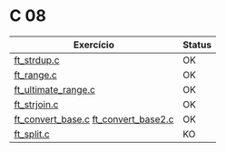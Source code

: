 # C 08

| Exercício                                                                       | Status |
| ------------------------------------------------------------------------------- | ------ |
| [ft_strdup.c](ft_strdup.c)                                                      | OK     |
| [ft_range.c](ft_range.c)                                                        | OK     |
| [ft_ultimate_range.c](ft_ultimate_range.c)                                      | OK     |
| [ft_strjoin.c](ft_strjoin.c)                                                    | OK     |
| [ft_convert_base.c](ft_convert_base.c) [ft_convert_base2.c](ft_convert_base2.c) | OK     |
| [ft_split.c](ft_split.c)                                                        | KO     |

